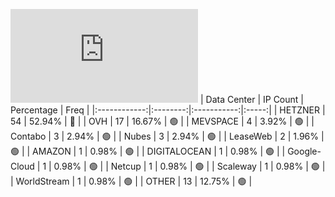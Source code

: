 ![Diagramm](https://github.com/obajay/StateSync-snapshots/blob/main/Projects/Jackal/1/README.md)
| Data Center | IP Count | Percentage | Freq |
|:------------:|:--------:|:-----------:|:-----:|
| HETZNER | 54 | 52.94% | 🔴 |
| OVH | 17 | 16.67% | 🟢 |
| MEVSPACE | 4 | 3.92% | 🟢 |
| Contabo | 3 | 2.94% | 🟢 |
| Nubes | 3 | 2.94% | 🟢 |
| LeaseWeb | 2 | 1.96% | 🟢 |
| AMAZON | 1 | 0.98% | 🟢 |
| DIGITALOCEAN | 1 | 0.98% | 🟢 |
| Google-Cloud | 1 | 0.98% | 🟢 |
| Netcup | 1 | 0.98% | 🟢 |
| Scaleway | 1 | 0.98% | 🟢 |
| WorldStream | 1 | 0.98% | 🟢 |
| OTHER | 13 | 12.75% | 🟢 |